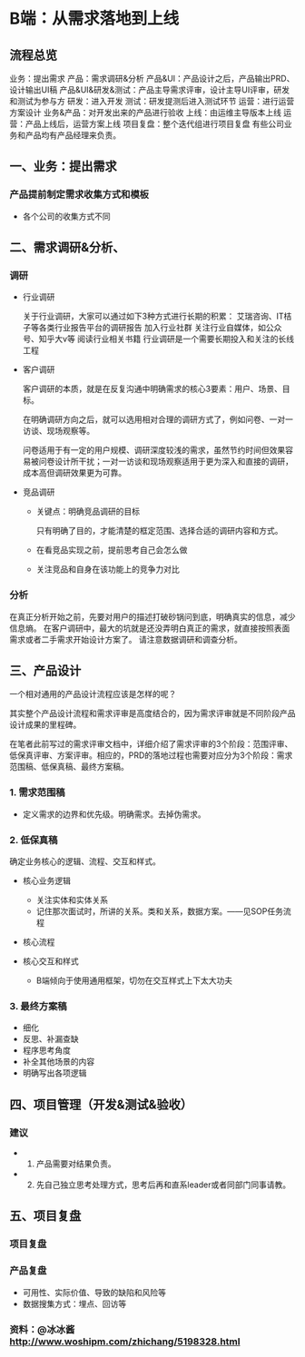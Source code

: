 # B端：从需求落地到上线

## 流程总览

业务：提出需求
产品：需求调研&分析
产品&UI：产品设计之后，产品输出PRD、设计输出UI稿
产品&UI&研发&测试：产品主导需求评审，设计主导UI评审，研发和测试为参与方
研发：进入开发
测试：研发提测后进入测试环节
运营：进行运营方案设计
业务&产品：对开发出来的产品进行验收
上线：由运维主导版本上线
运营：产品上线后，运营方案上线
项目复盘：整个迭代组进行项目复盘
有些公司业务和产品均有产品经理来负责。

## 一、业务：提出需求

### 产品提前制定需求收集方式和模板

- 各个公司的收集方式不同

## 二、需求调研&分析、

### 调研

- 行业调研

  关于行业调研，大家可以通过如下3种方式进行长期的积累：
  艾瑞咨询、IT桔子等各类行业报告平台的调研报告
  加入行业社群
  关注行业自媒体，如公众号、知乎大v等
  阅读行业相关书籍
  行业调研是一个需要长期投入和关注的长线工程
  
- 客户调研

  客户调研的本质，就是在反复沟通中明确需求的核心3要素：用户、场景、目标。
  
  在明确调研方向之后，就可以选用相对合理的调研方式了，例如问卷、一对一访谈、现场观察等。
  
  问卷适用于有一定的用户规模、调研深度较浅的需求，虽然节约时间但效果容易被问卷设计所干扰；一对一访谈和现场观察适用于更为深入和直接的调研，成本高但调研效果更为可靠。
  
- 竞品调研

	- 关键点：明确竞品调研的目标

	  只有明确了目的，才能清楚的框定范围、选择合适的调研内容和方式。
	  
	- 在看竞品实现之前，提前思考自己会怎么做
	- 关注竞品和自身在该功能上的竞争力对比

### 分析

在真正分析开始之前，先要对用户的描述打破砂锅问到底，明确真实的信息，减少信息熵。
在客户调研中，最大的坑就是还没弄明白真正的需求，就直接按照表面需求或者二手需求开始设计方案了。
请注意数据调研和调查分析。

## 三、产品设计

一个相对通用的产品设计流程应该是怎样的呢？

其实整个产品设计流程和需求评审是高度结合的，因为需求评审就是不同阶段产品设计成果的里程碑。

在笔者此前写过的需求评审文档中，详细介绍了需求评审的3个阶段：范围评审、低保真评审、方案评审。相应的，PRD的落地过程也需要对应分为3个阶段：需求范围稿、低保真稿、最终方案稿。

### 1. 需求范围稿

- 定义需求的边界和优先级。明确需求。去掉伪需求。

### 2. 低保真稿

确定业务核心的逻辑、流程、交互和样式。

- 核心业务逻辑

	- 关注实体和实体关系
	- 记住那次面试时，所讲的关系。类和关系，数据方案。——见SOP任务流程

- 核心流程
- 核心交互和样式

	- B端倾向于使用通用框架，切勿在交互样式上下太大功夫

### 3. 最终方案稿

- 细化
- 反思、补漏查缺
- 程序思考角度
- 补全其他场景的内容
- 明确写出各项逻辑

## 四、项目管理（开发&测试&验收）

### 建议

- 1. 产品需要对结果负责。
- 2. 先自己独立思考处理方式，思考后再和直系leader或者同部门同事请教。

## 五、项目复盘

### 项目复盘

### 产品复盘

- 可用性、实际价值、导致的缺陷和风险等
- 数据搜集方式：埋点、回访等

### 资料：@冰冰酱    http://www.woshipm.com/zhichang/5198328.html 
